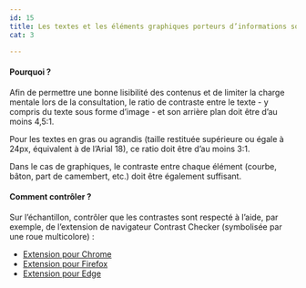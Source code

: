 ```yaml
---
id: 15
title: Les textes et les éléments graphiques porteurs d’informations sont présentés avec un contraste suffisant par rapport à leur arrière-plan
cat: 3

---
```


#### Pourquoi ?

Afin de permettre une bonne lisibilité des contenus et de limiter la charge mentale lors de la consultation, le ratio de contraste entre le texte - y compris du texte sous forme d’image - et son arrière plan doit être d’au moins 4,5:1. 

Pour les textes en gras ou agrandis (taille restituée supérieure ou égale à 24px, équivalent à de l’Arial 18), ce ratio doit être d’au moins 3:1. 

Dans le cas de graphiques, le contraste entre chaque élément (courbe, bâton, part de camembert, etc.) doit être également suffisant.


#### Comment contrôler ?

Sur l’échantillon, contrôler que les contrastes sont respecté à l’aide, par exemple, de l’extension de navigateur Contrast Checker (symbolisée par une roue multicolore) :
* [Extension pour Chrome](https://chrome.google.com/webstore/detail/wcag-color-contrast-check/plnahcmalebffmaghcpcmpaciebdhgdf)
* [Extension pour Firefox](https://addons.mozilla.org/en-US/firefox/addon/wcag-contrast-checker/)
* [Extension pour Edge](https://microsoftedge.microsoft.com/addons/detail/wcag-color-contrast-check/idahaggnlnekelhgplklhfpchbfdmkjp)

